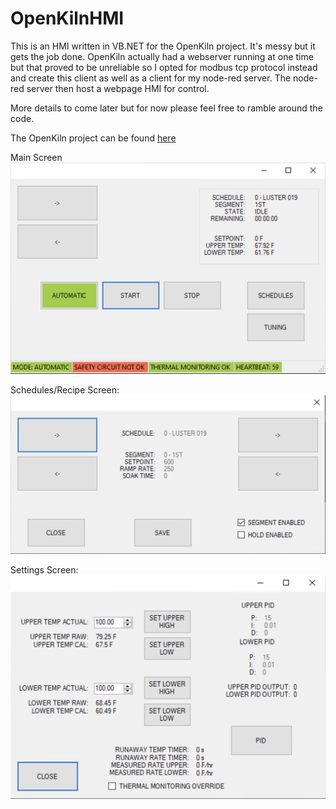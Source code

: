 # OpenKilnHMI

This is an HMI written in VB.NET for the OpenKiln project. It's messy but it gets the job done. OpenKiln actually had a webserver running at one time but that proved to be unreliable so I opted for modbus tcp protocol instead and create this client as well as a client for my node-red server. The node-red server then host a webpage HMI for control.

More details to come later but for now please feel free to ramble around the code.

The OpenKiln project can be found [here](https://github.com/dalethomas81/OpenKiln)

Main Screen  
![Main](/Pictures/screenshot-main.png)  

Schedules/Recipe Screen:  
![Main](/Pictures/screenshot-schedules.png)  

Settings Screen:  
![Main](/Pictures/screenshot-settings.png)  